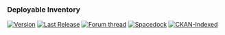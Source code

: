 ### Deployable Inventory
[![Version](https://img.shields.io/github/release/yalov/DeployableInventory.svg?label=Version&colorB=4CC61E)](https://github.com/yalov/DeployableInventory/releases) 
[![Last Release](https://img.shields.io/github/release-date/yalov/DeployableInventory.svg?label=Last%20Release&colorB=99C611)](https://github.com/yalov/DeployableInventory/releases) 
[![Forum thread](https://img.shields.io/badge/Link-Forum%20thread-blue.svg)](https://forum.kerbalspaceprogram.com/index.php?/topic/209148-*) 
[![Spacedock](https://img.shields.io/badge/Link-Spacedock-blue.svg)](https://spacedock.info/mod/3074)
[![CKAN-Indexed](https://img.shields.io/badge/CKAN-Indexed-yellowgreen.svg)](https://github.com/KSP-CKAN/CKAN) 

